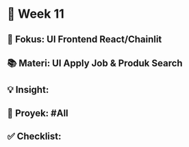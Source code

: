 # 📅 Week 11

## 🎯 Fokus: UI Frontend React/Chainlit

## 📚 Materi: UI Apply Job & Produk Search

## 💡 Insight:

## 📌 Proyek: #All

## ✅ Checklist:

